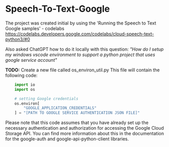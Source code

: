 # Speech-To-Text-Google

The project was created initial by using the 'Running the Speech to Text Google samples' - codelabs
<https://codelabs.developers.google.com/codelabs/cloud-speech-text-python3/#0>

Also asked ChatGPT how to do it locally with this question:
*"How do I setup my windows vscode environment to support a python project that uses google service account"*

**TODO:**
Create a new file called os_environ_util.py
This file will contain the following code:

```python
    import io
    import os

    # setting Google credentials
    os.environ[
        "GOOGLE_APPLICATION_CREDENTIALS"
    ] = "[PATH TO GOOGLE SERVICE AUTHENTICATION JSON FILE]"

```

Please note that this code assumes that you have already set up the necessary authentication and authorization for accessing the Google Cloud Storage API. You can find more information about this in the documentation for the google-auth and google-api-python-client libraries.
